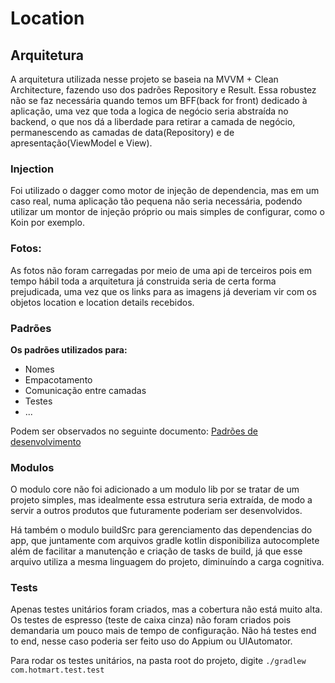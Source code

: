 # Location

## Arquitetura

A arquitetura utilizada nesse projeto se baseia na MVVM + Clean Architecture, fazendo uso dos
padrões Repository e Result. Essa robustez não se faz necessária quando temos um BFF(back for front)
dedicado à aplicação, uma vez que toda a logica de negócio seria abstraída no backend, o que nos dá
a liberdade para retirar a camada de negócio, permanescendo as camadas de data(Repository) e de
apresentação(ViewModel e View).

### Injection

Foi utilizado o dagger como motor de injeção de dependencia, mas em um caso real, numa aplicação tão
pequena não seria necessária, podendo utilizar um montor de injeção próprio ou mais simples de
configurar, como o Koin por exemplo.

### Fotos:

As fotos não foram carregadas por meio de uma api de terceiros pois em tempo hábil toda a
arquitetura já construida seria de certa forma prejudicada, uma vez que os links para as imagens já
deveriam vir com os objetos location e location details recebidos.

### Padrões

**Os padrões utilizados para:**

- Nomes
- Empacotamento
- Comunicação entre camadas
- Testes
- ...

Podem ser observados no seguinte
documento: [Padrões de desenvolvimento](https://hackmd.io/@roubertedgar/r1-oUxLu8)

### Modulos

O modulo core não foi adicionado a um modulo lib por se tratar de um projeto simples, mas idealmente
essa estrutura seria extraída, de modo a servir a outros produtos que futuramente poderiam ser
desenvolvidos.

Há também o modulo buildSrc para gerenciamento das dependencias do app, que juntamente com arquivos
gradle kotlin disponibiliza autocomplete além de facilitar a manutenção e criação de tasks de build,
já que esse arquivo utiliza a mesma linguagem do projeto, diminuíndo a carga cognitiva.

### Tests

Apenas testes unitários foram criados, mas a cobertura não está muito alta.
Os testes de espresso (teste de caixa cinza) não foram criados pois demandaria um pouco mais de
tempo de configuração.
Não há testes end to end, nesse caso poderia ser feito uso do Appium ou UIAutomator.

Para rodar os testes unitários, na pasta root do projeto, digite `./gradlew com.hotmart.test.test`